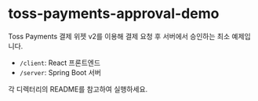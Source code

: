 # toss-payments-approval-demo

Toss Payments 결제 위젯 v2를 이용해 결제 요청 후 서버에서 승인하는 최소 예제입니다.

- `/client`: React 프론트엔드
- `/server`: Spring Boot 서버

각 디렉터리의 README를 참고하여 실행하세요.
